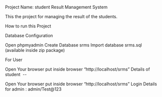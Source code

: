 Project Name: student Result Management System

This the project for managing the result of the students.


How to run this Project

Database Configuration

Open phpmyadmin
Create Database srms
Import database srms.sql (available inside zip package)

For User

Open Your browser put inside browser “http://localhost/srms”
Details of student  --


Open Your browser put inside browser “http://localhost/srms”
Login Details for admin : admin/Test@123


